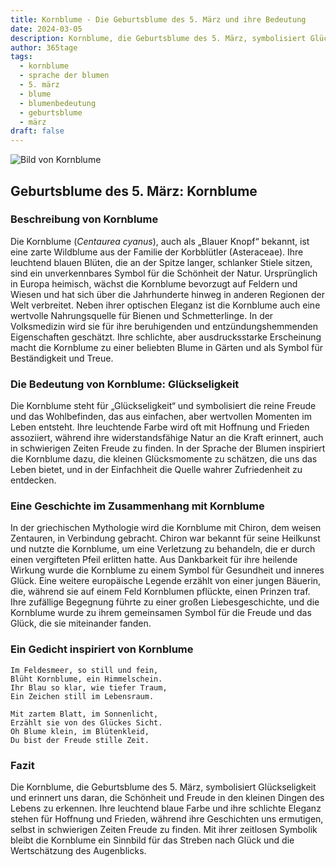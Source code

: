 ```yaml
---
title: Kornblume - Die Geburtsblume des 5. März und ihre Bedeutung
date: 2024-03-05
description: Kornblume, die Geburtsblume des 5. März, symbolisiert Glückseligkeit. Erfahre mehr über ihre Geschichte, Bedeutung und Symbolik in der Sprache der Blumen.
author: 365tage
tags:
  - kornblume
  - sprache der blumen
  - 5. märz
  - blume
  - blumenbedeutung
  - geburtsblume
  - märz
draft: false
---
```


![Bild von Kornblume](https://cdn.pixabay.com/photo/2019/05/24/02/20/the-idyll-4225323_1280.jpg#center)


## Geburtsblume des 5. März: Kornblume

### Beschreibung von Kornblume

Die Kornblume (_Centaurea cyanus_), auch als „Blauer Knopf“ bekannt, ist eine zarte Wildblume aus der Familie der Korbblütler (Asteraceae). Ihre leuchtend blauen Blüten, die an der Spitze langer, schlanker Stiele sitzen, sind ein unverkennbares Symbol für die Schönheit der Natur. Ursprünglich in Europa heimisch, wächst die Kornblume bevorzugt auf Feldern und Wiesen und hat sich über die Jahrhunderte hinweg in anderen Regionen der Welt verbreitet. Neben ihrer optischen Eleganz ist die Kornblume auch eine wertvolle Nahrungsquelle für Bienen und Schmetterlinge. In der Volksmedizin wird sie für ihre beruhigenden und entzündungshemmenden Eigenschaften geschätzt. Ihre schlichte, aber ausdrucksstarke Erscheinung macht die Kornblume zu einer beliebten Blume in Gärten und als Symbol für Beständigkeit und Treue.

### Die Bedeutung von Kornblume: Glückseligkeit

Die Kornblume steht für „Glückseligkeit“ und symbolisiert die reine Freude und das Wohlbefinden, das aus einfachen, aber wertvollen Momenten im Leben entsteht. Ihre leuchtende Farbe wird oft mit Hoffnung und Frieden assoziiert, während ihre widerstandsfähige Natur an die Kraft erinnert, auch in schwierigen Zeiten Freude zu finden. In der Sprache der Blumen inspiriert die Kornblume dazu, die kleinen Glücksmomente zu schätzen, die uns das Leben bietet, und in der Einfachheit die Quelle wahrer Zufriedenheit zu entdecken.

### Eine Geschichte im Zusammenhang mit Kornblume

In der griechischen Mythologie wird die Kornblume mit Chiron, dem weisen Zentauren, in Verbindung gebracht. Chiron war bekannt für seine Heilkunst und nutzte die Kornblume, um eine Verletzung zu behandeln, die er durch einen vergifteten Pfeil erlitten hatte. Aus Dankbarkeit für ihre heilende Wirkung wurde die Kornblume zu einem Symbol für Gesundheit und inneres Glück. Eine weitere europäische Legende erzählt von einer jungen Bäuerin, die, während sie auf einem Feld Kornblumen pflückte, einen Prinzen traf. Ihre zufällige Begegnung führte zu einer großen Liebesgeschichte, und die Kornblume wurde zu ihrem gemeinsamen Symbol für die Freude und das Glück, die sie miteinander fanden.

### Ein Gedicht inspiriert von Kornblume

```
Im Feldesmeer, so still und fein,  
Blüht Kornblume, ein Himmelschein.  
Ihr Blau so klar, wie tiefer Traum,  
Ein Zeichen still im Lebensraum.  

Mit zartem Blatt, im Sonnenlicht,  
Erzählt sie von des Glückes Sicht.  
Oh Blume klein, im Blütenkleid,  
Du bist der Freude stille Zeit.  
```

### Fazit

Die Kornblume, die Geburtsblume des 5. März, symbolisiert Glückseligkeit und erinnert uns daran, die Schönheit und Freude in den kleinen Dingen des Lebens zu erkennen. Ihre leuchtend blaue Farbe und ihre schlichte Eleganz stehen für Hoffnung und Frieden, während ihre Geschichten uns ermutigen, selbst in schwierigen Zeiten Freude zu finden. Mit ihrer zeitlosen Symbolik bleibt die Kornblume ein Sinnbild für das Streben nach Glück und die Wertschätzung des Augenblicks.